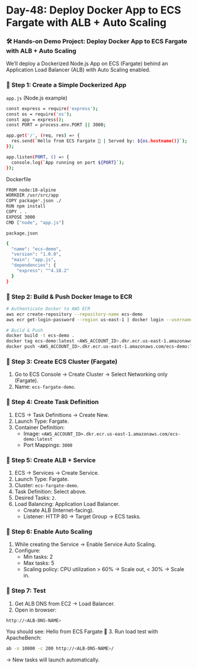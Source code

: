 # Day-48: Deploy Docker App to ECS Fargate with ALB + Auto Scaling

### 🛠 Hands-on Demo Project: Deploy Docker App to ECS Fargate with ALB + Auto Scaling
We’ll deploy a Dockerized Node.js App on ECS (Fargate) behind an Application Load Balancer (ALB) with Auto Scaling enabled.

### 📌 Step 1: Create a Simple Dockerized App
```app.js``` (Node.js example)
```sh
const express = require('express');
const os = require('os');
const app = express();
const PORT = process.env.PORT || 3000;

app.get('/', (req, res) => {
  res.send(`Hello from ECS Fargate 🚀 | Served by: ${os.hostname()}`);
});

app.listen(PORT, () => {
  console.log(`App running on port ${PORT}`);
});
```
Dockerfile
```sh
FROM node:18-alpine
WORKDIR /usr/src/app
COPY package*.json ./
RUN npm install
COPY . .
EXPOSE 3000
CMD ["node", "app.js"]
```
```package.json```
```sh
{
  "name": "ecs-demo",
  "version": "1.0.0",
  "main": "app.js",
  "dependencies": {
    "express": "^4.18.2"
  }
}
```

### 📌 Step 2: Build & Push Docker Image to ECR
```sh
# Authenticate Docker to AWS ECR
aws ecr create-repository --repository-name ecs-demo
aws ecr get-login-password --region us-east-1 | docker login --username AWS --password-stdin <AWS_ACCOUNT_ID>.dkr.ecr.us-east-1.amazonaws.com

# Build & Push
docker build -t ecs-demo .
docker tag ecs-demo:latest <AWS_ACCOUNT_ID>.dkr.ecr.us-east-1.amazonaws.com/ecs-demo:latest
docker push <AWS_ACCOUNT_ID>.dkr.ecr.us-east-1.amazonaws.com/ecs-demo:latest
```

### 📌 Step 3: Create ECS Cluster (Fargate)
 1. Go to ECS Console → Create Cluster → Select Networking only (Fargate).
 2. Name: ```ecs-fargate-demo```.

### 📌 Step 4: Create Task Definition
 1. ECS → Task Definitions → Create New.
 2. Launch Type: Fargate.
 3. Container Definition:
     - Image: ```<AWS_ACCOUNT_ID>.dkr.ecr.us-east-1.amazonaws.com/ecs-demo:latest```
     - Port Mappings: ```3000```


### 📌 Step 5: Create ALB + Service
 1. ECS → Services → Create Service.
 2. Launch Type: Fargate.
 3. Cluster: ```ecs-fargate-demo```.
 4. Task Definition: Select above.
 5. Desired Tasks: ```2```.
 6. Load Balancing: Application Load Balancer.
    - Create ALB (Internet-facing).
    - Listener: HTTP 80 → Target Group → ECS tasks.

### 📌 Step 6: Enable Auto Scaling
 1. While creating the Service → Enable Service Auto Scaling.
 2. Configure:
    - Min tasks: 2
    - Max tasks: 5
    - Scaling policy: CPU utilization > 60% → Scale out, < 30% → Scale in.


### 📌 Step 7: Test
 1. Get ALB DNS from EC2 → Load Balancer.
 2. Open in browser:
```sh
http://<ALB-DNS-NAME>
```
You should see: Hello from ECS Fargate 🚀
 3. Run load test with ApacheBench:
```sh
ab -n 10000 -c 200 http://<ALB-DNS-NAME>/
```
→ New tasks will launch automatically.
